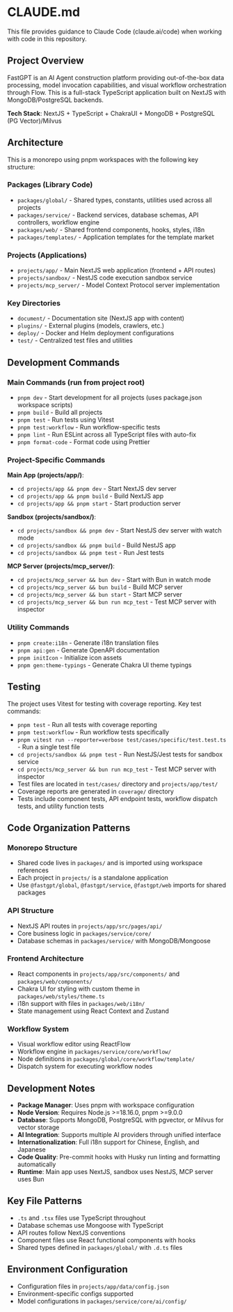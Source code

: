 # CLAUDE.md

This file provides guidance to Claude Code (claude.ai/code) when working with code in this repository.

## Project Overview

FastGPT is an AI Agent construction platform providing out-of-the-box data processing, model invocation capabilities, and visual workflow orchestration through Flow. This is a full-stack TypeScript application built on NextJS with MongoDB/PostgreSQL backends.

**Tech Stack**: NextJS + TypeScript + ChakraUI + MongoDB + PostgreSQL (PG Vector)/Milvus

## Architecture

This is a monorepo using pnpm workspaces with the following key structure:

### Packages (Library Code)
- `packages/global/` - Shared types, constants, utilities used across all projects
- `packages/service/` - Backend services, database schemas, API controllers, workflow engine
- `packages/web/` - Shared frontend components, hooks, styles, i18n
- `packages/templates/` - Application templates for the template market

### Projects (Applications)
- `projects/app/` - Main NextJS web application (frontend + API routes)
- `projects/sandbox/` - NestJS code execution sandbox service
- `projects/mcp_server/` - Model Context Protocol server implementation

### Key Directories
- `document/` - Documentation site (NextJS app with content)
- `plugins/` - External plugins (models, crawlers, etc.)
- `deploy/` - Docker and Helm deployment configurations
- `test/` - Centralized test files and utilities

## Development Commands

### Main Commands (run from project root)
- `pnpm dev` - Start development for all projects (uses package.json workspace scripts)
- `pnpm build` - Build all projects  
- `pnpm test` - Run tests using Vitest
- `pnpm test:workflow` - Run workflow-specific tests
- `pnpm lint` - Run ESLint across all TypeScript files with auto-fix
- `pnpm format-code` - Format code using Prettier

### Project-Specific Commands
**Main App (projects/app/)**:
- `cd projects/app && pnpm dev` - Start NextJS dev server
- `cd projects/app && pnpm build` - Build NextJS app
- `cd projects/app && pnpm start` - Start production server

**Sandbox (projects/sandbox/)**:
- `cd projects/sandbox && pnpm dev` - Start NestJS dev server with watch mode
- `cd projects/sandbox && pnpm build` - Build NestJS app
- `cd projects/sandbox && pnpm test` - Run Jest tests

**MCP Server (projects/mcp_server/)**:
- `cd projects/mcp_server && bun dev` - Start with Bun in watch mode
- `cd projects/mcp_server && bun build` - Build MCP server
- `cd projects/mcp_server && bun start` - Start MCP server
- `cd projects/mcp_server && bun run mcp_test` - Test MCP server with inspector

### Utility Commands
- `pnpm create:i18n` - Generate i18n translation files
- `pnpm api:gen` - Generate OpenAPI documentation
- `pnpm initIcon` - Initialize icon assets
- `pnpm gen:theme-typings` - Generate Chakra UI theme typings

## Testing

The project uses Vitest for testing with coverage reporting. Key test commands:
- `pnpm test` - Run all tests with coverage reporting
- `pnpm test:workflow` - Run workflow tests specifically  
- `pnpm vitest run --reporter=verbose test/cases/specific/test.test.ts` - Run a single test file
- `cd projects/sandbox && pnpm test` - Run NestJS/Jest tests for sandbox service
- `cd projects/mcp_server && bun run mcp_test` - Test MCP server with inspector
- Test files are located in `test/cases/` directory and `projects/app/test/`
- Coverage reports are generated in `coverage/` directory
- Tests include component tests, API endpoint tests, workflow dispatch tests, and utility function tests

## Code Organization Patterns

### Monorepo Structure
- Shared code lives in `packages/` and is imported using workspace references
- Each project in `projects/` is a standalone application
- Use `@fastgpt/global`, `@fastgpt/service`, `@fastgpt/web` imports for shared packages

### API Structure
- NextJS API routes in `projects/app/src/pages/api/`
- Core business logic in `packages/service/core/`
- Database schemas in `packages/service/` with MongoDB/Mongoose

### Frontend Architecture
- React components in `projects/app/src/components/` and `packages/web/components/`
- Chakra UI for styling with custom theme in `packages/web/styles/theme.ts`
- i18n support with files in `packages/web/i18n/`
- State management using React Context and Zustand

### Workflow System
- Visual workflow editor using ReactFlow
- Workflow engine in `packages/service/core/workflow/`
- Node definitions in `packages/global/core/workflow/template/`
- Dispatch system for executing workflow nodes

## Development Notes

- **Package Manager**: Uses pnpm with workspace configuration
- **Node Version**: Requires Node.js >=18.16.0, pnpm >=9.0.0  
- **Database**: Supports MongoDB, PostgreSQL with pgvector, or Milvus for vector storage
- **AI Integration**: Supports multiple AI providers through unified interface
- **Internationalization**: Full i18n support for Chinese, English, and Japanese
- **Code Quality**: Pre-commit hooks with Husky run linting and formatting automatically
- **Runtime**: Main app uses NextJS, sandbox uses NestJS, MCP server uses Bun

## Key File Patterns

- `.ts` and `.tsx` files use TypeScript throughout
- Database schemas use Mongoose with TypeScript
- API routes follow NextJS conventions
- Component files use React functional components with hooks
- Shared types defined in `packages/global/` with `.d.ts` files

## Environment Configuration

- Configuration files in `projects/app/data/config.json` 
- Environment-specific configs supported
- Model configurations in `packages/service/core/ai/config/`